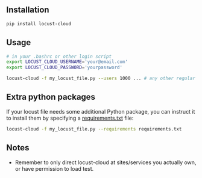 ## Installation

```bash
pip install locust-cloud
```

## Usage

```bash
# in your .bashrc or other login script
export LOCUST_CLOUD_USERNAME='your@email.com'
export LOCUST_CLOUD_PASSWORD='yourpassword'
```

```bash
locust-cloud -f my_locust_file.py --users 1000 ... # any other regular locust parameters
```

## Extra python packages

If your locust file needs some additional Python package, you can instruct it to install them by specifying a [requirements.txt](https://pip.pypa.io/en/stable/reference/requirements-file-format/) file:

```bash
locust-cloud -f my_locust_file.py --requirements requirements.txt
```

## Notes

* Remember to only direct locust-cloud at sites/services you actually own, or have permission to load test.
